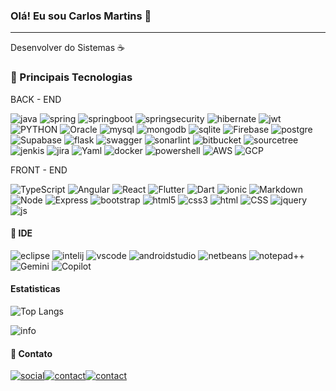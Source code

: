 ### Olá! Eu sou Carlos Martins 🤝

<div><hr/></div>
Desenvolver do Sistemas ☕


<h3>🚀 Principais Tecnologias</h3>

BACK - END

![java](https://img.shields.io/badge/Java-FF0000?style=for-the-badge&logo=openjdk&logoColor=white)
![spring](https://img.shields.io/badge/Spring-6DB33F?style=for-the-badge&logo=spring&logoColor=white)
![springboot](https://img.shields.io/badge/Spring_Boot-F2F4F9?style=for-the-badge&logo=spring-boot)
![springsecurity](https://img.shields.io/badge/Spring_Security-6DB33F?style=for-the-badge&logo=Spring-Security&logoColor=white)
![hibernate](https://img.shields.io/badge/Hibernate-59666C?style=for-the-badge&logo=Hibernate&logoColor=white)
![jwt](https://img.shields.io/badge/json%20web%20tokens-323330?style=for-the-badge&logo=json-web-tokens&logoColor=pink)
![PYTHON](https://img.shields.io/badge/Python-14354C?style=for-the-badge&logo=python&logoColor=white)
![Oracle](https://img.shields.io/badge/oracle-gray?style=for-the-badge&logo=oracle)
![mysql](https://img.shields.io/badge/MySQL-FF000F?style=for-the-badge&logo=mysql&logoColor=white)
![mongodb](https://img.shields.io/badge/MongoDB-4EA94B?style=for-the-badge&logo=mongodb&logoColor=white)
![sqlite](https://img.shields.io/badge/SQLite-07405E?style=for-the-badge&logo=sqlite&logoColor=white)
![Firebase](https://img.shields.io/badge/Firebase-red?style=for-the-badge&logo=firebase)
![postgre](https://img.shields.io/badge/PostgreSQL-316192?style=for-the-badge&logo=postgresql&logoColor=white)
![Supabase](https://img.shields.io/badge/Supabase-black?style=for-the-badge&logo=supabase)
![flask](https://img.shields.io/badge/flask-red?style=for-the-badge&logo=Flask)
![swagger](https://img.shields.io/badge/Swagger-85EA2D?style=for-the-badge&logo=Swagger&logoColor=white)
![sonarlint](https://img.shields.io/badge/SonarLint-CB2029?style=for-the-badge&logo=sonarlint&logoColor=white)
![bitbucket](https://img.shields.io/badge/Bitbucket-0747a6?style=for-the-badge&logo=bitbucket&logoColor=white)
![sourcetree](https://img.shields.io/badge/Sourcetree-0052CC?style=for-the-badge&logo=Sourcetree&logoColor=white)
![jenkis](https://img.shields.io/badge/Jenkins-D24939?style=for-the-badge&logo=Jenkins&logoColor=white)
![jira](https://img.shields.io/badge/Jira-0052CC?style=for-the-badge&logo=Jira&logoColor=white)
![Yaml](https://img.shields.io/badge/Yaml-red?style=for-the-badge&logo=yaml)
![docker](https://img.shields.io/badge/Docker-yellow?style=for-the-badge&logo=docker)
![powershell](https://img.shields.io/badge/Powershell-2CA5E0?style=for-the-badge&logo=powershell&logoColor=white)
![AWS](https://img.shields.io/badge/AWS-gray?style=for-the-badge&logo=aws)
![GCP](https://img.shields.io/badge/GCP-green?style=for-the-badge&logo=Google-Cloud)

FRONT - END

![TypeScript](https://img.shields.io/badge/TypeScript-007ACC?style=for-the-badge&logo=typescript&logoColor=white)
![Angular](https://img.shields.io/badge/Angular-DD0031?style=for-the-badge&logo=angular&logoColor=white)
![React](https://img.shields.io/badge/React-20232A?style=for-the-badge&logo=react&logoColor=61DAFB)
![Flutter](https://img.shields.io/badge/Flutter-grey?style=for-the-badge&logo=flutter)
![Dart](https://img.shields.io/badge/Dart-blue?style=for-the-badge&logo=dart)
![ionic](https://img.shields.io/badge/Ionic-3880FF?style=for-the-badge&logo=ionic&logoColor=white)
![Markdown](https://img.shields.io/badge/Markdown-000000?style=for-the-badge&logo=markdown&logoColor=white)
![Node](https://img.shields.io/badge/Node.js-43853D?style=for-the-badge&logo=node.js&logoColor=white)
![Express](https://img.shields.io/badge/Express.js-404D59?style=for-the-badge)
![bootstrap](https://img.shields.io/badge/Bootstrap-563D7C?style=for-the-badge&logo=bootstrap&logoColor=white)
![html5](https://img.shields.io/badge/HTML5-E34F26?style=for-the-badge&logo=html5&logoColor=white)
![css3](https://img.shields.io/badge/CSS3-1572B6?style=for-the-badge&logo=css3&logoColor=white)
![html](https://img.shields.io/badge/HTML-239190?style=for-the-badge&logo=html5&logoColor=yellow)
![CSS](https://img.shields.io/badge/CSS-239120?&style=for-the-badge&logo=css3&logoColor=white)
![jquery](https://img.shields.io/badge/jQuery-0769AD?style=for-the-badge&logo=jquery&logoColor=black)
![js](https://img.shields.io/badge/JavaScript-F7DF1E?style=for-the-badge&logo=javascript&logoColor=black)

<h4>🔧 IDE</h4> 

![eclipse](https://img.shields.io/badge/Eclipse-2C2255?style=for-the-badge&logo=eclipse&logoColor=white)
![intelij](https://img.shields.io/badge/IntelliJ_IDEA-000000.svg?style=for-the-badge&logo=intellij-idea&logoColor=white)
![vscode](https://img.shields.io/badge/VSCode-0078D4?style=for-the-badge&logo=visual%20studio%20code&logoColor=white)
![androidstudio](https://img.shields.io/badge/Android_Studio-3DDC84?style=for-the-badge&logo=android-studio&logoColor=white)
![netbeans](https://img.shields.io/badge/apache%20netbeans-1B6AC6?style=for-the-badge&logo=apache%20netbeans%20IDE&logoColor=white)
![notepad++](https://img.shields.io/badge/Notepad++-90E59A.svg?style=for-the-badge&logo=notepad%2B%2B&logoColor=black)
![Gemini](https://img.shields.io/badge/Gemini-gray?style=for-the-badge&logo=Google-Gemini)
![Copilot](https://img.shields.io/badge/Copilot-blue?style=for-the-badge&logo=MS-Copilot)

<h4>Estatisticas</h4> 

![Top Langs](https://github-readme-stats.vercel.app/api/top-langs/?username=guttomarttins&langs_count=8)

![info](https://github-profile-summary-cards.vercel.app/api/cards/profile-details?username=guttomarttins)
 

<h4>🤙 Contato</h4> 

[![social](https://img.shields.io/badge/LinkedIn-0077B5?style=for-the-badge&logo=linkedin&logoColor=white)](https://www.linkedin.com/in/carlos-martins-rj/)[![contact](https://img.shields.io/badge/Gmail-D14836?style=for-the-badge&logo=gmail&logoColor=white)](mailito:guttomarttins@gmail.com)[![contact](https://img.shields.io/badge/Microsoft_Outlook-0078D4?style=for-the-badge&logo=microsoft-outlook&logoColor=white)](mailito:guttomarttins@outlook.com)



<!--
![Anurag's GitHub stats](https://github-readme-stats.vercel.app/api?username=guttomarttins&show_icons=true)
-->
